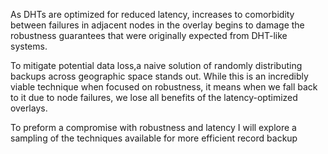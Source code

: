

As DHTs are optimized for reduced latency, increases to comorbidity between failures in adjacent nodes in the overlay begins to damage the robustness guarantees that were originally expected from DHT-like systems.

To mitigate potential data loss,a naive solution of randomly distributing backups across geographic space stands out. While this is an incredibly viable technique when focused on robustness, it means when we fall back to it due to node failures, we lose all benefits of the latency-optimized overlays.

To preform a compromise with robustness and latency I will explore a sampling of the techniques available for more efficient record backup
